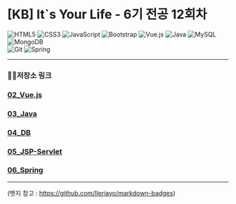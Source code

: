 # [KB] It`s Your Life - 6기 전공 12회차

![HTML5](https://img.shields.io/badge/html5-%23E34F26.svg?style=for-the-badge&logo=html5&logoColor=white)
![CSS3](https://img.shields.io/badge/css3-%231572B6.svg?style=for-the-badge&logo=css3&logoColor=white)
![JavaScript](https://img.shields.io/badge/javascript-%23323330.svg?style=for-the-badge&logo=javascript&logoColor=%23F7DF1E)
![Bootstrap](https://img.shields.io/badge/bootstrap-%238511FA.svg?style=for-the-badge&logo=bootstrap&logoColor=white)
![Vue.js](https://img.shields.io/badge/vuejs-%2335495e.svg?style=for-the-badge&logo=vuedotjs&logoColor=%234FC08D)
![Java](https://img.shields.io/badge/java-%23ED8B00.svg?style=for-the-badge&logo=openjdk&logoColor=white)
![MySQL](https://img.shields.io/badge/mysql-4479A1.svg?style=for-the-badge&logo=mysql&logoColor=white)
![MongoDB](https://img.shields.io/badge/MongoDB-%234ea94b.svg?style=for-the-badge&logo=mongodb&logoColor=white)
<br>
![Git](https://img.shields.io/badge/git-%23F05033.svg?style=for-the-badge&logo=git&logoColor=white)
![Spring](https://img.shields.io/badge/spring-%236DB33F.svg?style=for-the-badge&logo=spring&logoColor=white)

---
### 🐱‍🏍저장소 링크

### <a href="https://github.com/20250304-KB6-12/02_Vue_Lecture">02_Vue.js</a>

### <a href="https://github.com/20250304-KB6-12/03_Java">03_Java</a>

### <a href="https://github.com/20250304-KB6-12/04_DB">04_DB</a>

### <a href="https://github.com/20250304-KB6-12/05_JSP-Servlet">05_JSP-Servlet</a>

### <a href="https://github.com/20250304-KB6-12/06_Spring">06_Spring</a>



---
(뱃지 참고 : https://github.com/Ileriayo/markdown-badges)
